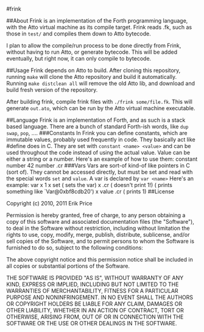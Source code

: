 #frink

##About
Frink is an implementation of the Forth programming language, with the
Atto virtual machine as its compile target. Frink reads .fk, such as
those in `test/` and compiles them down to Atto bytecode.

I plan to allow the compile/run process to be done directly from
Frink, without having to run Atto, or generate bytecode. This will be
added eventually, but right now, it can only compile to bytecode.

##Usage
Frink depends on Atto to build. After cloning this repository, running
`make` will clone the Atto repository and build it
automatically. Running `make distclean all` will remove the old Atto
lib, and download and build fresh version of the repository.

After building frink, compile frink files with `./frink some/file.fk`.
This will generate `out.ato`, which can be run by the Atto virtual
machine executable.

##Language
Frink is an implementation of Forth, and as such is a stack
based language. There are a bunch of standard Forth-ish words, like
`dup` `swap`, `pop`, .... 
###Constants
In Frink you can define constants, which are immutable values,
probably used frequently in code. They basically act like #define does
in C. They are set with `constant <name> <value>` and can be used
throughout the code instead of using the actual value. Value can be
either a string or a number.
Here's an example of how to use them:
       constant number 42
       number .cr
###Vars
Vars are sort-of kind-of like pointers in C (sort of). They cannot be
accessed directly, but must be set and read with the special words
`set` and `value`. A var is declared by `var <name>`
Here's an example:
       var x
       1 x  set ( sets the var)
       x .cr    ( doesn't print 1!)
                ( prints something like `Var@0xbf8cdb20')
       x value .cr ( prints 1)
##License

Copyright (c) 2010, 2011 Erik Price

Permission is hereby granted, free of charge, to any person obtaining a copy of this software and associated documentation files (the "Software"), to deal in the Software without restriction, including without limitation the rights to use, copy, modify, merge, publish, distribute, sublicense, and/or sell copies of the Software, and to permit persons to whom the Software is furnished to do so, subject to the following conditions:

The above copyright notice and this permission notice shall be included in all copies or substantial portions of the Software.

THE SOFTWARE IS PROVIDED "AS IS", WITHOUT WARRANTY OF ANY KIND, EXPRESS OR IMPLIED, INCLUDING BUT NOT LIMITED TO THE WARRANTIES OF MERCHANTABILITY, FITNESS FOR A PARTICULAR PURPOSE AND NONINFRINGEMENT. IN NO EVENT SHALL THE AUTHORS OR COPYRIGHT HOLDERS BE LIABLE FOR ANY CLAIM, DAMAGES OR OTHER LIABILITY, WHETHER IN AN ACTION OF CONTRACT, TORT OR OTHERWISE, ARISING FROM, OUT OF OR IN CONNECTION WITH THE SOFTWARE OR THE USE OR OTHER DEALINGS IN THE SOFTWARE.
